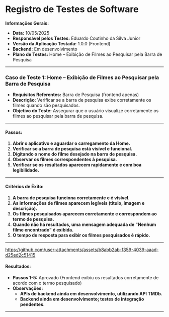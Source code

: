 # Registro de Testes de Software

**Informações Gerais:**

- **Data:** 10/05/2025  
- **Responsável pelos Testes:** Eduardo Coutinho da Silva Junior 
- **Versão da Aplicação Testada:** 1.0.0 (Frontend)  
- **Backend:** Em desenvolvimento  
- **Plano de Testes:** Home – Exibição de Filmes ao Pesquisar pela Barra de Pesquisa  

---

### **Caso de Teste 1: Home – Exibição de Filmes ao Pesquisar pela Barra de Pesquisa**

- **Requisitos Referentes:** Barra de Pesquisa (frontend apenas)  
- **Descrição:** Verificar se a barra de pesquisa exibe corretamente os filmes quando são pesquisados.  
- **Objetivo do Teste:** Assegurar que o usuário visualize corretamente os filmes ao pesquisar pela barra de pesquisa.

---

#### **Passos:**

1. **Abrir o aplicativo e aguardar o carregamento da Home.**
2. **Verificar se a barra de pesquisa está visível e funcional.**
3. **Digitando o nome do filme desejado na barra de pesquisa.**
4. **Observar os filmes correspondentes à pesquisa.**
5. **Verificar se os resultados aparecem rapidamente e com boa legibilidade.**

---

#### **Critérios de Êxito:**

1. **A barra de pesquisa funciona corretamente e é visível.**
2. **As informações de filmes aparecem legíveis (título, imagem e descrição).**
3. **Os filmes pesquisados aparecem corretamente e correspondem ao termo de pesquisa.**
4. **Quando não há resultados, uma mensagem adequada de "Nenhum filme encontrado" é exibida.**
5. **O tempo de resposta para exibir os filmes pesquisados é rápido.**

---


https://github.com/user-attachments/assets/b8abb2ab-f359-4039-aaad-d25ed2c51415


#### **Resultados:**

- **Passos 1-5:** Aprovado (Frontend exibiu os resultados corretamente de acordo com o termo pesquisado)  
- **Observações:**  
  - **APIs de backend ainda em desenvolvimento, utilizando API TMDb.**  
  - **Backend ainda em desenvolvimento; testes de integração pendentes.**


---
